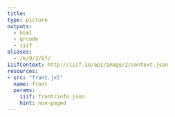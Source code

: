 ```yaml
---
title:
type: picture
outputs:
  - html
  - qrcode
  - iiif
aliases:
  - /k/9/2/6f/
iiifContext: http://iiif.io/api/image/2/context.json
resources:
- src: "front.jxl"
  name: front
  params:
    iiif: front/info.json
    hint: non-paged
---
```

